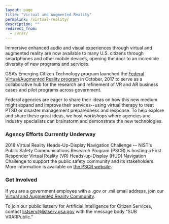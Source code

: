 ```yaml
---
layout: page
title: "Virtual and Augmented Reality"
permalink: /virtual-reality/
description: ""
redirect_from:
  - /vrar/
---
```


Immersive enhanced audio and visual experiences through virtual and augmented reality are now available to many U.S. citizens through smartphones and other mobile devices, opening the door to an incredible diversity of new programs and services.

GSA’s Emerging Citizen Technology program launched the <a href="https://www.digitalgov.gov/2016/10/26/gsa-launches-new-ai-virtual-reality-and-authentication-programs/">Federal Virtual/Augmented Reality program</a> in October, 2017 to serve as a collaborative hub for the research and refinement of VR and AR business cases and pilot programs across government.

Federal agencies are eager to share their ideas on how this new medium might expand and improve their services--using virtual therapy to treat PTSD or disaster management preparedness and response. To help explore and share these great ideas, we host workshops where agencies and industry specialists can brainstorm and demonstrate the new technologies.

### Agency Efforts Currently Underway

2018 Virtual Reality Heads-Up-Display Navigation Challenge
-- NIST's Public Safety Communications Research Program (PSCR) is hosting a First Responder Virtual Reality (VR) Heads-up-Display (HUD) Navigation Challenge to support the public safety community and its stakeholders. More information is available on <a href="https://www.nist.gov/ctl/pscr/funding-opportunities/prizes-challenges/2018-virtual-reality-heads-display-navigation/">the PSCR website</a>.


### Get Involved

If you are a government employee with a .gov or .mil email address, join our <a href="mailto:VR-subscribe-request@listserv.gsa.gov?subject=VR%20listserv">Virtual and Augmented Reality Community</a>.

To join our public listserv for Artificial Intelligence for Citizen Services, contact listserv@listserv.gsa.gov with the message body “SUB VRARPublic.”
